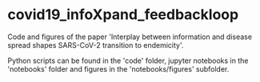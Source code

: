 # covid19_infoXpand_feedbackloop
Code and figures of the paper 'Interplay between information and disease spread shapes SARS-CoV-2 transition to endemicity'. 

Python scripts can be found in the 'code' folder, jupyter notebooks in the 'notebooks' folder and figures in the 'notebooks/figures' subfolder. 
